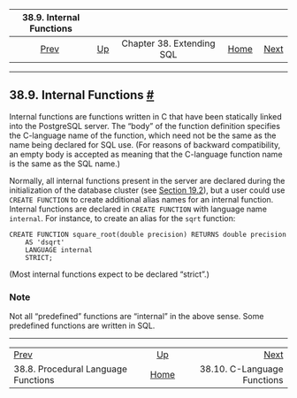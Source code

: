 <!--?xml version="1.0" encoding="UTF-8" standalone="no"?-->

|                   38.9. Internal Functions                   |                                               |                           |                                                       |                                                     |
| :----------------------------------------------------------: | :-------------------------------------------- | :-----------------------: | ----------------------------------------------------: | --------------------------------------------------: |
| [Prev](xfunc-pl.html "38.8. Procedural Language Functions")  | [Up](extend.html "Chapter 38. Extending SQL") | Chapter 38. Extending SQL | [Home](index.html "PostgreSQL 17devel Documentation") |  [Next](xfunc-c.html "38.10. C-Language Functions") |

***

## 38.9. Internal Functions [#](#XFUNC-INTERNAL)

Internal functions are functions written in C that have been statically linked into the PostgreSQL server. The “body” of the function definition specifies the C-language name of the function, which need not be the same as the name being declared for SQL use. (For reasons of backward compatibility, an empty body is accepted as meaning that the C-language function name is the same as the SQL name.)

Normally, all internal functions present in the server are declared during the initialization of the database cluster (see [Section 19.2](creating-cluster.html "19.2. Creating a Database Cluster")), but a user could use `CREATE FUNCTION` to create additional alias names for an internal function. Internal functions are declared in `CREATE FUNCTION` with language name `internal`. For instance, to create an alias for the `sqrt` function:

    CREATE FUNCTION square_root(double precision) RETURNS double precision
        AS 'dsqrt'
        LANGUAGE internal
        STRICT;

(Most internal functions expect to be declared “strict”.)

### Note

Not all “predefined” functions are “internal” in the above sense. Some predefined functions are written in SQL.

***

|                                                              |                                                       |                                                     |
| :----------------------------------------------------------- | :---------------------------------------------------: | --------------------------------------------------: |
| [Prev](xfunc-pl.html "38.8. Procedural Language Functions")  |     [Up](extend.html "Chapter 38. Extending SQL")     |  [Next](xfunc-c.html "38.10. C-Language Functions") |
| 38.8. Procedural Language Functions                          | [Home](index.html "PostgreSQL 17devel Documentation") |                         38.10. C-Language Functions |
